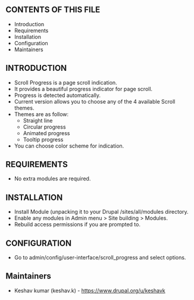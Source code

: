 CONTENTS OF THIS FILE
---------------------

 * Introduction
 * Requirements
 * Installation
 * Configuration
 * Maintainers


INTRODUCTION
------------

 * Scroll Progress is a page scroll indication.
 * It provides a beautiful progress indicator for page scroll.
 * Progress is detected automatically.
 * Current version allows you to choose any of the 4 available Scroll themes.
 * Themes are as follow:
   * Straight line
   * Circular progress
   * Animated progress
   * Tooltip progress
 * You can choose color scheme for indication.


REQUIREMENTS
------------

 * No extra modules are required.


INSTALLATION
------------

 * Install Module (unpacking it to your Drupal
   /sites/all/modules directory.
 * Enable any modules in Admin menu > Site building > Modules.
 * Rebuild access permissions if you are prompted to.


CONFIGURATION
-------------

 * Go to admin/config/user-interface/scroll_progress and select options.


Maintainers
----------

 * Keshav kumar (keshav.k) - https://www.drupal.org/u/keshavk
